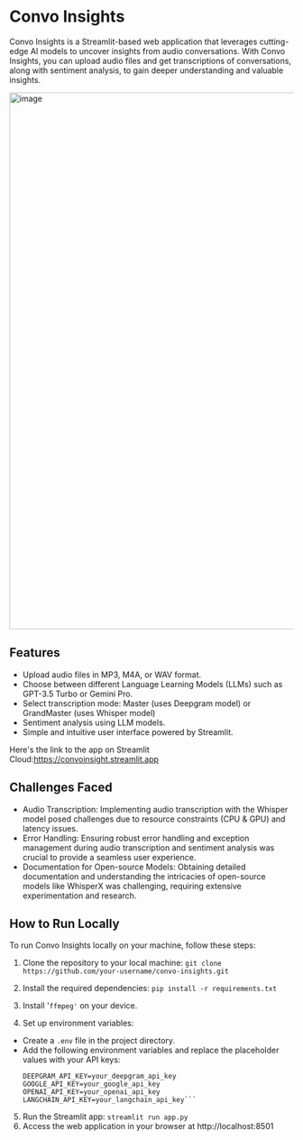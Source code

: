 # Convo Insights

Convo Insights is a Streamlit-based web application that leverages cutting-edge AI models to uncover insights from audio conversations. With Convo Insights, you can upload audio files and get transcriptions of conversations, along with sentiment analysis, to gain deeper understanding and valuable insights.

<img width="952" alt="image" src="https://github.com/DennisChangach/Convo_Insight/assets/41690660/8eae5087-2b8a-4b3f-b254-38c5c541cd71">

## Features
- Upload audio files in MP3, M4A, or WAV format.
- Choose between different Language Learning Models (LLMs) such as GPT-3.5 Turbo or Gemini Pro.
- Select transcription mode: Master (uses Deepgram model) or GrandMaster (uses Whisper model)
- Sentiment analysis using LLM models.
- Simple and intuitive user interface powered by Streamlit.

Here's the link to the app on Streamlit Cloud:https://convoinsight.streamlit.app

## Challenges Faced
- Audio Transcription: Implementing audio transcription with the Whisper model posed challenges due to resource constraints (CPU & GPU) and latency issues.
- Error Handling: Ensuring robust error handling and exception management during audio transcription and sentiment analysis was crucial to provide a seamless user experience.
- Documentation for Open-source Models: Obtaining detailed documentation and understanding the intricacies of open-source models like WhisperX was challenging, requiring extensive experimentation and research.

## How to Run Locally
To run Convo Insights locally on your machine, follow these steps:

1. Clone the repository to your local machine:
```git clone https://github.com/your-username/convo-insights.git```

2. Install the required dependencies:
```pip install -r requirements.txt```

3. Install '``ffmpeg'`` on your device. 

4. Set up environment variables:
  - Create a ```.env``` file in the project directory.
  - Add the following environment variables and replace the placeholder values with your API keys:
    ```
    DEEPGRAM_API_KEY=your_deepgram_api_key
    GOOGLE_API_KEY=your_google_api_key
    OPENAI_API_KEY=your_openai_api_key
    LANGCHAIN_API_KEY=your_langchain_api_key```

5. Run the Streamlit app: ```streamlit run app.py```
6. Access the web application in your browser at http://localhost:8501
